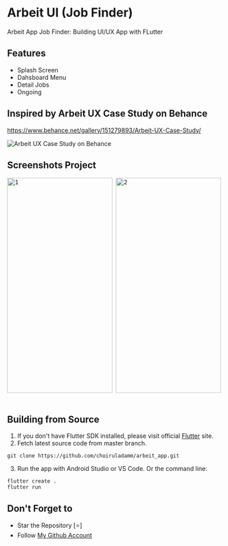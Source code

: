 # Arbeit UI (Job Finder)

Arbeit App Job Finder: Building UI/UX App with FLutter

## Features
- Splash Screen
- Dahsboard Menu
- Detail Jobs
- Ongoing

## Inspired by Arbeit UX Case Study on Behance
https://www.behance.net/gallery/151279893/Arbeit-UX-Case-Study/

![Arbeit UX Case Study on Behance](https://user-images.githubusercontent.com/109071310/203697815-b9d41923-da04-42a2-9da3-50850066d2f4.png)

## Screenshots Project
<pre>
<img src="https://user-images.githubusercontent.com/109071310/206735203-e9be7ec9-b2de-4102-aa67-e8fd88d46e7b.png" alt="1" width="245" height="500" /> <img src="https://user-images.githubusercontent.com/109071310/206735182-828b4973-cdc5-4b22-bf63-fe923c10a885.png" alt="2" width="245" height="500" /> <img src="https://user-images.githubusercontent.com/109071310/206735171-b854fb05-84be-45bc-9406-8b21eccc58df.png" alt="3" width="245" height="500" /> <img src="https://user-images.githubusercontent.com/109071310/206735162-722bbc7b-0fbe-4204-9a92-a4f5d597bec4.png" alt="4" width="245" height="500" /> <img src="https://user-images.githubusercontent.com/109071310/206735146-a48f79f8-4038-4bb6-8319-4565c673d05a.png" alt="5" width="245" height="500" /> <img src="https://user-images.githubusercontent.com/109071310/206735132-09aa9fd3-0c0d-4658-a8a6-9661fa14e0a5.png" alt="6" width="245" height="500" /> 
<!-- <img src="https://user-images.githubusercontent.com/109071310/203343154-c2f8c42c-4044-4ae1-aa54-4fa700a1a5ed.jpg" alt="7" width="225" height="500" /> <img src="https://user-images.githubusercontent.com/109071310/203343178-164500c6-4b1e-426e-99d9-14db9590fc5b.jpg" alt="8" width="225" height="500" /> -->
</pre>

## Building from Source

1. If you don't have Flutter SDK installed, please visit official [Flutter](https://flutter.dev/) site.
2. Fetch latest source code from master branch.

```
git clone https://github.com/choiruladamm/arbeit_app.git
```

3. Run the app with Android Studio or VS Code. Or the command line:

```
flutter create .
flutter run
```

## Don't Forget to

- Star the Repository [⭐]
- Follow [My Github Account](https://github.com/choiruladamm/)

